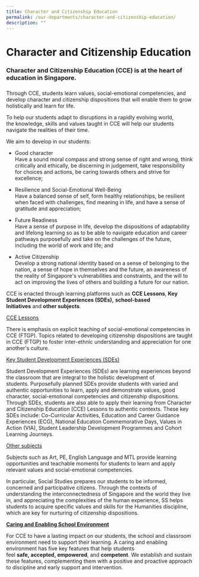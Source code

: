 ```yaml
---
title: Character and Citizenship Education
permalink: /our-departments/character-and-citizenship-education/
description: ""
---
```

# Character and Citizenship Education 

### Character and Citizenship Education (CCE) is at the heart of education in Singapore.  

### 

Through CCE, students learn values, social-emotional competencies, and  
develop character and citizenship dispositions that will enable them to grow holistically and learn for life. 

To help our students adapt to disruptions in a rapidly evolving world,  
the knowledge, skills and values taught in CCE will help our students navigate the realities of their time. 

We aim to develop in our students:

* Good character  
Have a sound moral compass and strong sense of right and wrong, think critically and ethically, be discerning in judgement, take responsibility for choices and actions, be caring towards others and strive for excellence;

* Resilience and Social-Emotional Well-Being  
Have a balanced sense of self, form healthy relationships, be resilient when faced with challenges, find meaning in life, and have a sense of gratitude and appreciation;

* Future Readiness  
Have a sense of purpose in life, develop the dispositions of adaptability and lifelong learning so as to be able to navigate education and career pathways purposefully and take on the challenges of the future, including the world of work and life; and

* Active Citizenship   
Develop a strong national identity based on a sense of belonging to the nation, a sense of hope in themselves and the future, an awareness of the reality of Singapore's vulnerabilities and constraints, and the will to act on improving the lives of others and building a future for our nation.

CCE is enacted through learning platforms such as **CCE Lessons**, **Key Student Development Experiences (SDEs),** **school-based Initiatives** and **other subjects**.

<u>CCE Lessons</u>

There is emphasis on explicit teaching of social-emotional competencies in CCE (FTGP). Topics related to developing citizenship dispositions are taught in CCE (FTGP) to foster inter-ethnic understanding and appreciation for one another's culture.  
  
<u>Key Student Development Experiences (SDEs)</u>

Student Development Experiences (SDEs) are learning experiences beyond the classroom that are integral to the holistic development of students. Purposefully planned SDEs provide students with varied and authentic opportunities to learn, apply and demonstrate values, good character, social-emotional competencies and citizenship dispositions. Through SDEs, students are also able to apply their learning from Character and Citizenship Education (CCE) Lessons to authentic contexts. These key SDEs include: Co-Curricular Activities, Education and Career Guidance Experiences (ECG), National Education Commemorative Days, Values in Action (VIA), Student Leadership Development Programmes and Cohort Learning Journeys.   
  
<u>Other subjects</u> 
  
Subjects such as Art, PE, English Language and MTL provide learning opportunities and teachable moments for students to learn and apply relevant values and social-emotional competencies.

In particular, Social Studies prepares our students to be informed, concerned and participative citizens. Through the contexts of understanding the interconnectedness of Singapore and the world they live in, and appreciating the complexities of the human experience, SS helps students to acquire specific values and skills for the Humanities discipline, which are key for nurturing of citizenship dispositions.

<u><b>Caring and Enabling School Environment</b></u>

For CCE to have a lasting impact on our students, the school and classroom environment need to support their learning. A caring and enabling environment has five key features that help students feel **safe, accepted, empowered**, and **competent**. We establish and sustain these features, complementing them with a positive and proactive approach to discipline and early support and intervention.